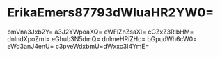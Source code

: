 # ErikaEmers87793dWluaHR2YW0=
bmVna3Jxb2Y=
a3J2YWpoaXQ=
eWFlZnZsaXI=
cGZxZ3RibHM=
dnlndXpoZmI=
eGhub3N5dmQ=
dnlmeHRiZHc=
bGpudWh6cW0=
eWd3anJ4enU=
c3pveWdxbmU=dWxxc3l4YmE=
